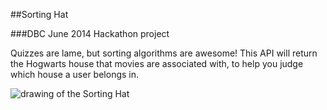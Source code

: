 ##Sorting Hat 

###DBC June 2014 Hackathon project

Quizzes are lame, but sorting algorithms are awesome! This API will return the Hogwarts house that movies are associated with, to help you judge which house a user belongs in.

![drawing of the Sorting Hat](http://fc02.deviantart.net/fs12/f/2006/333/9/c/THE_SORTING_HAT_by_Jerome_K_Moore.jpg)